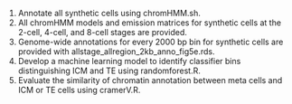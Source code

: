 1. Annotate all synthetic cells using chromHMM.sh.
2. All chromHMM models and emission matrices for synthetic cells at the 2-cell, 4-cell, and 8-cell stages are provided.
3. Genome-wide annotations for every 2000 bp bin for synthetic cells are provided with allstage_allregion_2kb_anno_fig5e.rds.
4. Develop a machine learning model to identify classifier bins distinguishing ICM and TE using randomforest.R.
5. Evaluate the similarity of chromatin annotation between meta cells and ICM or TE cells using cramerV.R.
